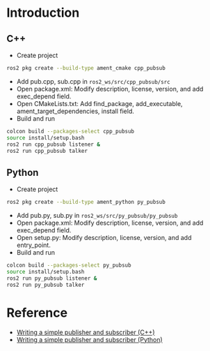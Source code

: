 # Introduction

## C++

* Create project
```sh
ros2 pkg create --build-type ament_cmake cpp_pubsub
```
* Add pub.cpp, sub.cpp in `ros2_ws/src/cpp_pubsub/src`
* Open package.xml: Modify description, license, version, and add exec_depend field.
* Open CMakeLists.txt: Add find_package, add_executable, ament_target_dependencies, install field.
* Build and run
```sh
colcon build --packages-select cpp_pubsub
source install/setup.bash
ros2 run cpp_pubsub listener &
ros2 run cpp_pubsub talker
```

## Python

* Create project
```sh
ros2 pkg create --build-type ament_python py_pubsub
```
* Add pub.py, sub.py in `ros2_ws/src/py_pubsub/py_pubsub`
* Open package.xml: Modify description, license, version, and add exec_depend field.
* Open setup.py: Modify description, license, version, and add entry_point.
* Build and run
```sh
colcon build --packages-select py_pubsub
source install/setup.bash
ros2 run py_pubsub listener &
ros2 run py_pubsub talker
```

# Reference

* [Writing a simple publisher and subscriber (C++)](https://index.ros.org/doc/ros2/Tutorials/Writing-A-Simple-Cpp-Publisher-And-Subscriber/)
* [Writing a simple publisher and subscriber (Python)](https://index.ros.org/doc/ros2/Tutorials/Writing-A-Simple-Py-Publisher-And-Subscriber/)